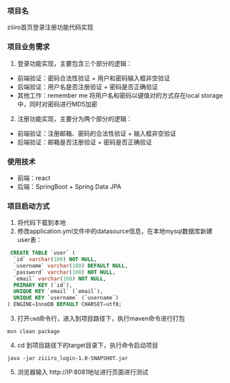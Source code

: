 ### 项目名

ziiiro首页登录注册功能代码实现

### 项目业务需求

1. 登录功能实现，主要包含三个部分的逻辑：

- 前端验证：密码合法性验证 + 用户和密码输入框非空验证
- 后端验证：用户名是否注册验证 + 密码是否正确验证
- 其他工作：remember me 将用户名和密码以键值对的方式存在local storage中，同时对密码进行MD5加密

2. 注册功能实现，主要分为两个部分的逻辑：

- 前端验证：注册邮箱、密码的合法性验证 + 输入框非空验证
- 后端验证：邮箱是否注册验证 + 密码是否正确验证

### 使用技术

* 前端：react
* 后端：SpringBoot + Spring Data JPA

### 项目启动方式

1. 将代码下载到本地
2. 修改application.yml文件中的datasource信息，在本地mysql数据库新建user表：

```sql
 CREATE TABLE `user` (
  `id` varchar(100) NOT NULL,
  `username` varchar(100) DEFAULT NULL,
  `password` varchar(100) NOT NULL,
  `email` varchar(100) NOT NULL,
  PRIMARY KEY (`id`),
  UNIQUE KEY `email` (`email`),
  UNIQUE KEY `username` (`username`)
) ENGINE=InnoDB DEFAULT CHARSET=utf8;
```

3. 打开`cmd`命令行，进入到项目路径下，执行maven命令进行打包

```shell
mvn clean package
```

4. cd 到项目路径下的target目录下，执行命令启动项目

```dos
java -jar ziiiro_login-1.0-SNAPSHOT.jar
```

5. 浏览器输入 http://IP:8081地址进行页面进行测试

